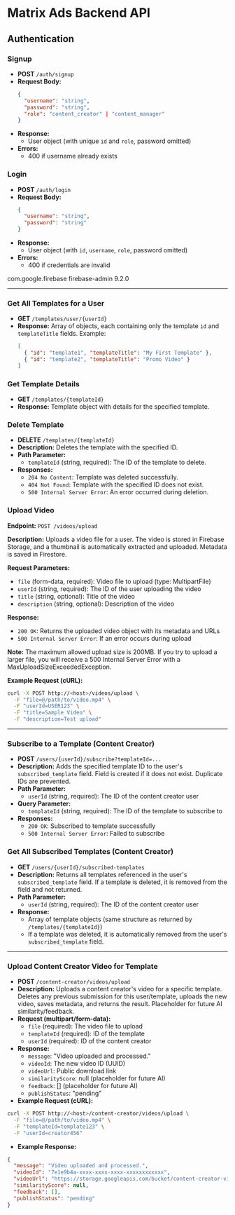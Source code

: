 # Matrix Ads Backend API

## Authentication

### Signup
- **POST** `/auth/signup`
- **Request Body:**
  ```json
  {
    "username": "string",
    "password": "string",
    "role": "content_creator" | "content_manager"
  }
  ```
- **Response:**
  - User object (with unique `id` and `role`, password omitted)
- **Errors:**
  - 400 if username already exists

### Login
- **POST** `/auth/login`
- **Request Body:**
  ```json
  {
    "username": "string",
    "password": "string"
  }
  ```
- **Response:**
  - User object (with `id`, `username`, `role`, password omitted)
- **Errors:**
  - 400 if credentials are invalid
<dependency>
    <groupId>com.google.firebase</groupId>
    <artifactId>firebase-admin</artifactId>
    <version>9.2.0</version>
</dependency>

---

### Get All Templates for a User
- **GET** `/templates/user/{userId}`
- **Response:** Array of objects, each containing only the template `id` and `templateTitle` fields. Example:
  ```json
  [
    { "id": "template1", "templateTitle": "My First Template" },
    { "id": "template2", "templateTitle": "Promo Video" }
  ]
  ```

### Get Template Details
- **GET** `/templates/{templateId}`
- **Response:** Template object with details for the specified template.

### Delete Template
- **DELETE** `/templates/{templateId}`
- **Description:** Deletes the template with the specified ID.
- **Path Parameter:**
  - `templateId` (string, required): The ID of the template to delete.
- **Responses:**
  - `204 No Content`: Template was deleted successfully.
  - `404 Not Found`: Template with the specified ID does not exist.
  - `500 Internal Server Error`: An error occurred during deletion.

### Upload Video

**Endpoint:** `POST /videos/upload`

**Description:**
Uploads a video file for a user. The video is stored in Firebase Storage, and a thumbnail is automatically extracted and uploaded. Metadata is saved in Firestore.

**Request Parameters:**
- `file` (form-data, required): Video file to upload (type: MultipartFile)
- `userId` (string, required): The ID of the user uploading the video
- `title` (string, optional): Title of the video
- `description` (string, optional): Description of the video

**Response:**
- `200 OK`: Returns the uploaded video object with its metadata and URLs
- `500 Internal Server Error`: If an error occurs during upload

**Note:** The maximum allowed upload size is 200MB. If you try to upload a larger file, you will receive a 500 Internal Server Error with a MaxUploadSizeExceededException.

**Example Request (cURL):**
```bash
curl -X POST http://<host>/videos/upload \
  -F "file=@/path/to/video.mp4" \
  -F "userId=USER123" \
  -F "title=Sample Video" \
  -F "description=Test upload"
```

---

### Subscribe to a Template (Content Creator)
- **POST** `/users/{userId}/subscribe?templateId=...`
- **Description:** Adds the specified template ID to the user's `subscribed_template` field. Field is created if it does not exist. Duplicate IDs are prevented.
- **Path Parameter:**
  - `userId` (string, required): The ID of the content creator user
- **Query Parameter:**
  - `templateId` (string, required): The ID of the template to subscribe to
- **Responses:**
  - `200 OK`: Subscribed to template successfully
  - `500 Internal Server Error`: Failed to subscribe

### Get All Subscribed Templates (Content Creator)
- **GET** `/users/{userId}/subscribed-templates`
- **Description:** Returns all templates referenced in the user's `subscribed_template` field. If a template is deleted, it is removed from the field and not returned.
- **Path Parameter:**
  - `userId` (string, required): The ID of the content creator user
- **Response:**
  - Array of template objects (same structure as returned by `/templates/{templateId}`)
  - If a template was deleted, it is automatically removed from the user's `subscribed_template` field.

---

### Upload Content Creator Video for Template
- **POST** `/content-creator/videos/upload`
- **Description:** Uploads a content creator's video for a specific template. Deletes any previous submission for this user/template, uploads the new video, saves metadata, and returns the result. Placeholder for future AI similarity/feedback.
- **Request (multipart/form-data):**
  - `file` (required): The video file to upload
  - `templateId` (required): ID of the template
  - `userId` (required): ID of the content creator
- **Response:**
  - `message`: "Video uploaded and processed."
  - `videoId`: The new video ID (UUID)
  - `videoUrl`: Public download link
  - `similarityScore`: null (placeholder for future AI)
  - `feedback`: [] (placeholder for future AI)
  - `publishStatus`: "pending"
- **Example Request (cURL):**
```bash
curl -X POST http://<host>/content-creator/videos/upload \
  -F "file=@/path/to/video.mp4" \
  -F "templateId=template123" \
  -F "userId=creator456"
```
- **Example Response:**
```json
{
  "message": "Video uploaded and processed.",
  "videoId": "7e1e9b4a-xxxx-xxxx-xxxx-xxxxxxxxxxxx",
  "videoUrl": "https://storage.googleapis.com/bucket/content-creator-videos/creator456/template123/7e1e9b4a-xxxx-xxxx-xxxx-xxxxxxxxxxxx.mp4",
  "similarityScore": null,
  "feedback": [],
  "publishStatus": "pending"
}
```